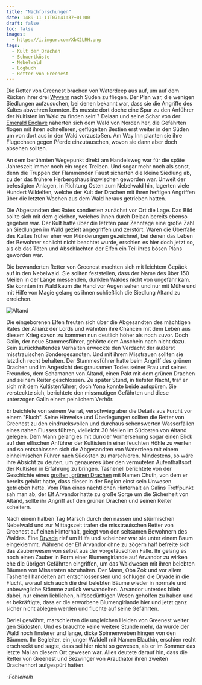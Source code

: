 ```yaml
---
title: "Nachforschungen"
date: 1489-11-11T07:41:37+01:00
draft: false
toc: false
images:
  - https://i.imgur.com/XbX2LRH.png
tags: 
  - Kult der Drachen
  - Schwertküste
  - Nebelwald
  - Logbuch
  - Retter von Greenest
---
```


Die Retter von Greenest brachen von Waterdeep aus auf, um auf dem Rücken ihrer drei [Wyvern](https://www.dndbeyond.com/monsters/wyvern) nach Süden zu fliegen. Der Plan war, die wenigen Siedlungen aufzusuchen, bei denen bekannt war, dass sie die Angriffe des Kultes abwehren konnten. Es musste dort doche eine Spur zu den Anführer der Kultisten im Wald zu finden sein!? Delaan und seine Schar von der [Emerald Enclave](https://dnd.wizards.com/dungeons-and-dragons/story/faction/emeraldenclave) näherten sich dem Wald von Norden her, die Gefährten flogen mit ihren schnelleren, geflügelten Bestien erst weiter in den Süden um von dort aus in den Wald vorzustoßen. Am Way Inn planten sie ihre Flugechsen gegen Pferde einzutauschen, wovon sie dann aber doch absehen sollten.

An dem berühmten Wegepunkt direkt am Handelsweg war für die späte Jahreszeit immer noch ein reges Treiben. Und sogar mehr noch als sonst, denn die Truppen der Flammenden Faust sicherten die kleine Siedlung ab, zu der das frühere Herbergshaus inzwischen geworden war. Unweit der befestigten Anlagen, in Richtung Osten zum Nebelwald hin, lagerten viele Hundert Wildelfen, welche der Kult der Drachen mit ihren heftigen Angriffen über die letzten Wochen aus dem Wald heraus getrieben hatten.

Die Abgesandten des Rates sondierten zunächst vor Ort die Lage. Das Bild sollte sich mit dem gleichen, welches ihnen durch Delaan bereits ebenso gegeben war. Der Kult hatte über die letzten paar Zehntage eine große Zahl an Siedlungen im Wald gezielt angegriffen und zerstört. Waren die Überfälle des Kultes früher eher von Plünderungen gezeichnet, bei denen das Leben der Bewohner schlicht nicht beachtet wurde, erschien es hier doch jetzt so, als ob das Töten und Abschlachten der Elfen ein Teil ihres bösen Plans geworden war.

Die bewanderten Retter von Greenest machten sich mit leichtem Gepäck auf in den Nebelwald. Sie sollten feststellen, dass der Name des über 150 Meilen in der Länge messenden, dunklen Waldes nicht von ungefähr kam. Sie konnten im Wald kaum die Hand vor Augen sehen und nur mit Mühe und mit Hilfe von Magie gelang es ihnen schließlich die Siedlung Altand zu erreichen.

![Altand](https://i.imgur.com/2FldMlo.png)

Die eingeborenen Elfen freuten sich über die Abgesandten des mächtigen Rates der Allianz der Lords und wähnten ihre Chancen mit dem Leben aus diesem Krieg davon zu kommen nun deutlich höher als noch zuvor. Doch Galin, der neue Stammesführer, gehörte dem Anschein nach nicht dazu. Sein zurückhaltendes Verhalten erweckte den Verdacht der äußerst misstrauischen Sondergesandten. Und mit ihrem Misstrauen sollten sie letztlich recht behalten. Der Stammesführer hatte beim Angriff des grünen Drachen und im Angesicht des grausamen Todes seiner Frau und seines Freundes, dem Schamanen von Altand, einen Pakt mit dem grünen Drachen und seinem Reiter geschlossen. Zu später Stund, in tiefster Nacht, traf er sich mit dem Kultistenführer, doch Yona konnte beide aufspüren. Sie versteckte sich, berichtete den missmutigen Gefährten und diese unterzogen Galin einem peinlichem Verhör.

Er beichtete von seinem Verrat, verschwieg aber die Details aus Furcht vor einem "Fluch". Seine Hinweise und Überlegungen sollten die Retter von Greenest zu den eindrucksvollen und durchaus sehenswerten Wasserfällen eines nahen Flusses führen, vielleicht 30 Meilen im Südosten von Altand gelegen. Dem Mann gelang es mit dunkler Vorhersehung sogar einen Blick auf den elfischen Anführer der Kultisten in einer feuchten Höhle zu werfen und so entschlossen sich die Abgesandten von Waterdeep mit einem einheimischen Führer nach Südosten zu marschieren. Mindestens, so wäre ihre Absicht zu deuten, um genaueres über den vermuteten Aufenthaltsort der Kultisten in Erfahrung zu bringen. Tashenell berichtete von der Geschichte eines [großen, grünen Drachen](https://www.dndbeyond.com/monsters/adult-green-dragon) mit Namen Chuth, von dem er bereits gehört hatte, dass dieser in der Region einst sein Unwesen getrieben hatte. Vom Plan eines nächtlichen Hinterhalt an Galins Treffpunkt sah man ab, der Elf Arvandor hatte zu große Sorge um die Sicherheit von Altand, sollte ihr Angriff auf den grünen Drachen und seinen Reiter scheitern.

Nach einem halben Tag Marsch durch den nassen und stürmischen Nebelwald und zur Mittagszeit trafen die misstrauischen Retter von Greenest auf einen Hinterhalt, gelegt von den seltsamen Bewohnern des Waldes. Eine [Dryade](https://www.dndbeyond.com/monsters/dryad) rief um Hilfe und scheinbar war sie unter einem Baum eingeklemmt. Während der Elf Arvandor ohne zu zögern half befreite sich das Zauberwesen von selbst aus der vorgetäuschten Falle. Ihr gelang es noch einen Zauber in Form einer Blumengirlande auf Arvandor zu wirken ehe die übrigen Gefährten eingriffen, um das Waldwesen mit ihren belebten Bäumen von Missetaten abzuhalten. Der Mann, Oba Zok und vor allem Tashenell handelten am entschlossensten und schlugen die Dryade in die Flucht, worauf sich auch die drei belebten Bäume wieder in normale und unbewegliche Stämme zurück verwandelten.  Arvandor unterdes blieb dabei, nur einem lieblichen, hilfsbedürftigen Wesen geholfen zu haben und er bekräftigte, dass er die erworbene Blumengirlande hier und jetzt ganz sicher nicht ablegen werden und fluchte auf seine Gefährten.

Derlei gewöhnt, marschierten die ungleichen Helden von Greenest weiter gen Südosten. Und es brauchte keine weitere Stunde mehr, da wurde der Wald noch finsterer und lange, dicke Spinnenweben hingen von den Bäumen. Ihr Begleiter, ein junger Waldelf mit Namen Elauthin, erschien recht erschreckt und sagte, dass sei hier nicht so gewesen, als er im Sommer das letzte Mal an diesem Ort gewesen war. Alles deutete darauf hin, dass die Retter von Greenest und Bezwinger von Arauthator ihren zweiten Drachenhort aufgespürt hatten.

_-Fohleireih_
